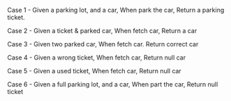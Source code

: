 Case 1 - 
Given a parking lot, and a car,
When park the car, 
Return a parking ticket.

Case 2 - 
Given a ticket & parked car, 
When fetch car, 
Return a car

Case 3 - 
Given two parked car,
When fetch car.
Return correct car

Case 4 - 
Given a wrong ticket, 
When fetch car, 
Return null car

Case 5 - 
Given a used ticket, 
When fetch car, 
Return null car

Case 6 - 
Given a full parking lot, and a car, 
When part the car, 
Return null ticket
